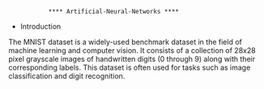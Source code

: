                **** Artificial-Neural-Networks ****


* Introduction

The MNIST dataset is a widely-used benchmark dataset in the field of machine learning and computer vision. It consists of a collection of 28x28 pixel grayscale images of handwritten digits (0 through 9) along with their corresponding labels. This dataset is often used for tasks such as image classification and digit recognition.
